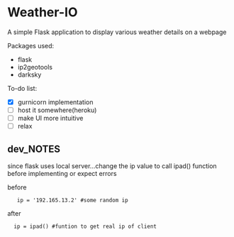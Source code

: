 # Weather-IO
A simple Flask application to display various weather details on a webpage

Packages used:
  - flask
  - ip2geotools
  - darksky
  
To-do list:
  - [x] gurnicorn implementation
  - [ ] host it somewhere(heroku)
  - [ ] make UI more intuitive
  - [ ] relax
## dev_NOTES
since flask uses local server...change the ip value to call ipad() function before implementing or expect errors 

before
```
   ip = '192.165.13.2' #some random ip
```
after
```
  ip = ipad() #funtion to get real ip of client
```

